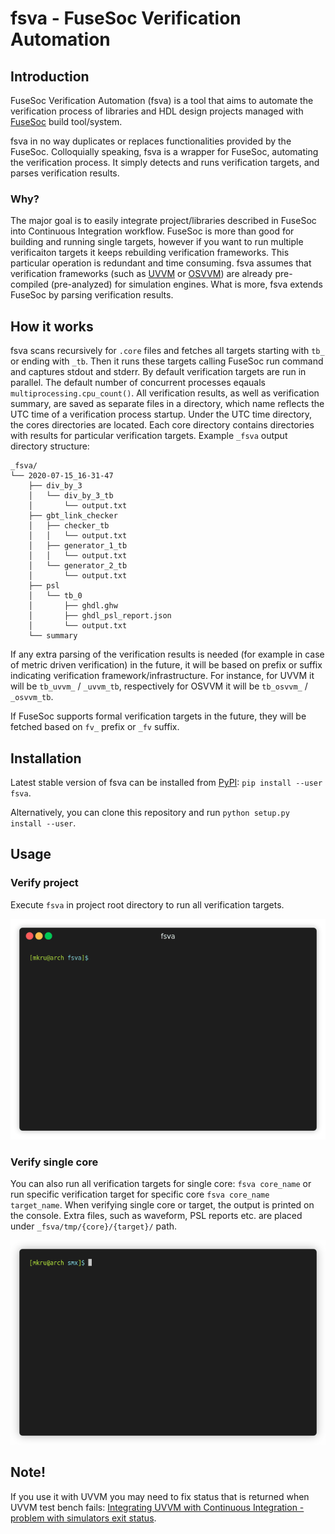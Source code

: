 # fsva - FuseSoc Verification Automation

## Introduction

FuseSoc Verification Automation (fsva) is a tool that aims to automate the verification process of libraries and HDL design projects managed with [FuseSoc](https://github.com/olofk/fusesoc) build tool/system.

fsva in no way duplicates or replaces functionalities provided by the FuseSoc.
Colloquially speaking, fsva is a wrapper for FuseSoc, automating the verification process.
It simply detects and runs verification targets, and parses verification results.

### Why?
The major goal is to easily integrate project/libraries described in FuseSoc into Continuous Integration workflow.
FuseSoc is more than good for building and running single targets, however if you want to run multiple verificaiton targets it keeps rebuilding verification frameworks.
This particular operation is redundant and time consuming.
fsva assumes that verification frameworks (such as [UVVM](https://github.com/UVVM/UVVM) or [OSVVM](https://github.com/OSVVM/OSVVM)) are already pre-compiled (pre-analyzed) for simulation engines.
What is more, fsva extends FuseSoc by parsing verification results.

## How it works
fsva scans recursively for `.core` files and fetches all targets starting with `tb_` or ending with `_tb`.
Then it runs these targets calling FuseSoc run command and captures stdout and stderr.
By default verification targets are run in parallel.
The default number of concurrent processes eqauals `multiprocessing.cpu_count()`.
All verification results, as well as verification summary, are saved as separate files in a directory, which name reflects the UTC time of a verification process startup.
Under the UTC time directory, the cores directories are located.
Each core directory contains directories with results for particular verification targets.
Example `_fsva` output directory structure:
```
_fsva/
└── 2020-07-15_16-31-47
    ├── div_by_3
    │   └── div_by_3_tb
    │       └── output.txt
    ├── gbt_link_checker
    │   ├── checker_tb
    │   │   └── output.txt
    │   ├── generator_1_tb
    │   │   └── output.txt
    │   └── generator_2_tb
    │       └── output.txt
    ├── psl
    │   └── tb_0
    │       ├── ghdl.ghw
    │       ├── ghdl_psl_report.json
    │       └── output.txt
    └── summary
```

If any extra parsing of the verification results is needed (for example in case of metric driven verification) in the future, it will be based on prefix or suffix indicating verification framework/infrastructure.
For instance, for UVVM it will be `tb_uvvm_` / `_uvvm_tb`, respectively for OSVVM it will be `tb_osvvm_` / `_osvvm_tb`.

If FuseSoc supports formal verification targets in the future, they will be fetched based on `fv_` prefix or `_fv` suffix.

## Installation
Latest stable version of fsva can be installed from [PyPI](https://pypi.org/project/fsva/):
`pip install --user fsva`.

Alternatively, you can clone this repository and run `python setup.py install --user`.
## Usage

### Verify project
Execute `fsva` in project root directory to run all verification targets.

<p align="center"><img src="/img/demo.gif?raw=true"/></p>

### Verify single core
You can also run all verification targets for single core:
`fsva core_name`
or run specific verification target for specific core
`fsva core_name target_name`.
When verifying single core or target, the output is printed on the console.
Extra files, such as waveform, PSL reports etc. are placed under `_fsva/tmp/{core}/{target}/` path. 

<p align="center"><img src="/img/single_target.gif?raw=true"/></p>

## Note!
If you use it with UVVM you may need to fix status that is returned when UVVM test bench fails: [Integrating UVVM with Continuous Integration - problem with simulators exit status](https://github.com/UVVM/UVVM/issues/82).
